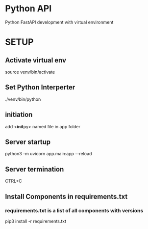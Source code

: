 # Python API

Python FastAPI development with virtual environment

# SETUP

## Activate virtual env

source venv/bin/activate

## Set Python Interperter

./venv/bin/python

## initiation

add <**init**py> named file in app folder

## Server startup

python3 -m uvicorn app.main:app --reload

## Server termination

CTRL+C

## Install Components in requirements.txt
### requirements.txt is a list of all components with versions

pip3 install -r requirements.txt
